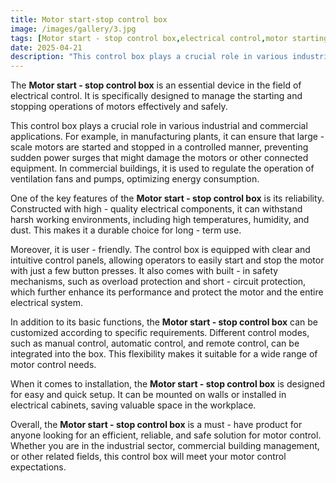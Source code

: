 ```yaml
---
title: Motor start-stop control box
image: /images/gallery/3.jpg 
tags: [Motor start - stop control box,electrical control,motor starting and stopping,industrial applications,commercial applications,reliability,user - friendly,safety mechanisms,customization,easy installation,motor control solution]
date: 2025-04-21
description: "This control box plays a crucial role in various industrial and commercial applications. For example, in manufacturing plants, it can ensure that large - scale motors are started and stopped in a controlled manner, preventing sudden power surges that might damage the motors or other connected equipment."
---
```

The **Motor start - stop control box** is an essential device in the field of electrical control. It is specifically designed to manage the starting and stopping operations of motors effectively and safely.

This control box plays a crucial role in various industrial and commercial applications. For example, in manufacturing plants, it can ensure that large - scale motors are started and stopped in a controlled manner, preventing sudden power surges that might damage the motors or other connected equipment. In commercial buildings, it is used to regulate the operation of ventilation fans and pumps, optimizing energy consumption.

One of the key features of the **Motor start - stop control box** is its reliability. Constructed with high - quality electrical components, it can withstand harsh working environments, including high temperatures, humidity, and dust. This makes it a durable choice for long - term use.

Moreover, it is user - friendly. The control box is equipped with clear and intuitive control panels, allowing operators to easily start and stop the motor with just a few button presses. It also comes with built - in safety mechanisms, such as overload protection and short - circuit protection, which further enhance its performance and protect the motor and the entire electrical system.

In addition to its basic functions, the **Motor start - stop control box** can be customized according to specific requirements. Different control modes, such as manual control, automatic control, and remote control, can be integrated into the box. This flexibility makes it suitable for a wide range of motor control needs.

When it comes to installation, the **Motor start - stop control box** is designed for easy and quick setup. It can be mounted on walls or installed in electrical cabinets, saving valuable space in the workplace.

Overall, the **Motor start - stop control box** is a must - have product for anyone looking for an efficient, reliable, and safe solution for motor control. Whether you are in the industrial sector, commercial building management, or other related fields, this control box will meet your motor control expectations. 
